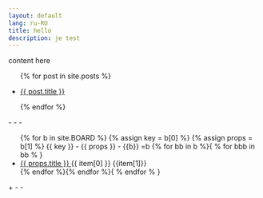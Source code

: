 ```yaml
---
layout: default
lang: ru-RU
title: hello
description: je test
---
```


content here

<ul class="entries">
  {% for post in site.posts %}
 
  <li>
    <a href="{{ post.url }}">
      <p>{{ post.title }}</p>
    </a>
  </li>
 
  {% endfor %}
</ul>
- - -
<!-- https://github.com/shopify/liquid/wiki/liquid-for-designers -->
<ul>
  {% for b in site.BOARD %}
    {% assign key = b[0] %}
    {% assign props = b[1] %}
    {{ key }} -
    {{ props }} -
    {{b}} =b
    {% for bb in b %}{ % for bbb in bb % }
      <li><a href="{{ props.permalink }}">
        {{ props.title }}
        </a>
      {{ item[0] }} {{item[1]}}
      </li>
  {% endfor %}{% endfor %}{ % endfor % }
</ul>
+ - - 

